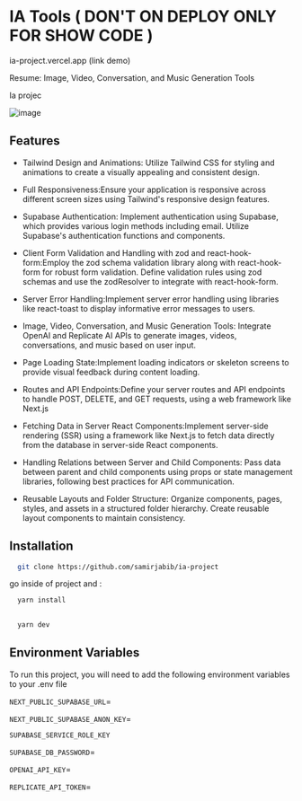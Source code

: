 
# IA Tools ( DON'T ON DEPLOY ONLY FOR SHOW CODE ) 

ia-project.vercel.app (link demo) 

Resume: Image, Video, Conversation, and Music Generation Tools

Ia projec

![image](https://github.com/samirjabib/ia-project/assets/98964077/bc31cf5a-6f42-4397-92a6-7f638623ad80)



## Features

- Tailwind Design and Animations: Utilize Tailwind CSS for styling and animations to create a visually appealing and consistent design.

- Full Responsiveness:Ensure your application is responsive across different screen sizes using Tailwind's responsive design features.

- Supabase Authentication: Implement authentication using Supabase, which provides various login methods including email. Utilize Supabase's authentication functions and components.


- Client Form Validation and Handling with zod and react-hook-form:Employ the zod schema validation library along with react-hook-form for robust form validation. Define validation rules using zod schemas and use the zodResolver to integrate with react-hook-form.


- Server Error Handling:Implement server error handling using libraries like react-toast to display informative error messages to users.


- Image, Video, Conversation, and Music Generation Tools: Integrate OpenAI and Replicate AI APIs to generate images, videos, conversations, and music based on user input.


- Page Loading State:Implement loading indicators or skeleton screens to provide visual feedback during content loading.


- Routes and API Endpoints:Define your server routes and API endpoints to handle POST, DELETE, and GET requests, using a web framework like Next.js




- Fetching Data in Server React Components:Implement server-side rendering (SSR) using a framework like Next.js to fetch data directly from the database in server-side React components.



- Handling Relations between Server and Child Components: Pass data between parent and child components using props or state management libraries, following best practices for API communication.

- Reusable Layouts and Folder Structure:  Organize components, pages, styles, and assets in a structured folder hierarchy. Create reusable layout components to maintain consistency.

## Installation
 

```bash
  git clone https://github.com/samirjabib/ia-project
```

go inside of project and :
```bash
  yarn install 
  
```
    

```bash
  yarn dev
```



## Environment Variables

To run this project, you will need to add the following environment variables to your .env file


`NEXT_PUBLIC_SUPABASE_URL`=

`NEXT_PUBLIC_SUPABASE_ANON_KEY`=

`SUPABASE_SERVICE_ROLE_KEY`

`SUPABASE_DB_PASSWORD`=

`OPENAI_API_KEY`=

`REPLICATE_API_TOKEN`=
